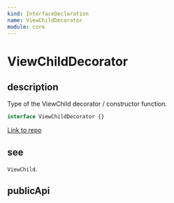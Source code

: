 ```yaml
---
kind: InterfaceDeclaration
name: ViewChildDecorator
module: core
---
```


# ViewChildDecorator

## description

Type of the ViewChild decorator / constructor function.

```ts
interface ViewChildDecorator {}
```

[Link to repo](https://github.com/timdeschryver/angular/blob/master/packages/core/src/metadata/di.ts#L312-L355)

## see

`ViewChild`.

## publicApi
